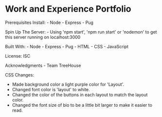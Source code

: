 # Work and Experience Portfolio

Prerequisites
Install:
    - Node
    - Express
    - Pug

Spin Up The Server:
    - Using 'npm start', 'npm run start' or 'nodemon' to get this server running on localhost:3000

Built With:
    - Node
    - Express
    - Pug
    - HTML
    - CSS
    - JavaScript

License:
ISC

Acknowledgments
    - Team TreeHouse

CSS Changes:
- Made background color a light purple color for 'Layout'.
- Changed font color is 'layout' to white.
- Changed the color of the buttons in each layout to match the layout color.
- Changed the font size of bio to be a little bit larger to make it easier to read.
